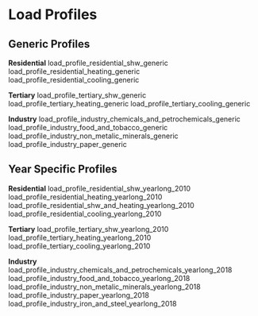 # Load Profiles

## Generic Profiles

**Residential**
load_profile_residential_shw_generic 
load_profile_residential_heating_generic 
load_profile_residential_cooling_generic

**Tertiary**
load_profile_tertiary_shw_generic 
load_profile_tertiary_heating_generic 
load_profile_tertiary_cooling_generic 

**Industry**
load_profile_industry_chemicals_and_petrochemicals_generic 
load_profile_industry_food_and_tobacco_generic 
load_profile_industry_non_metalic_minerals_generic 
load_profile_industry_paper_generic 



## Year Specific Profiles
**Residential**
load_profile_residential_shw_yearlong_2010 
load_profile_residential_heating_yearlong_2010 
load_profile_residential_shw_and_heating_yearlong_2010 
load_profile_residential_cooling_yearlong_2010 

**Tertiary**
load_profile_tertiary_shw_yearlong_2010 
load_profile_tertiary_heating_yearlong_2010 
load_profile_tertiary_cooling_yearlong_2010

**Industry**
load_profile_industry_chemicals_and_petrochemicals_yearlong_2018 
load_profile_industry_food_and_tobacco_yearlong_2018 
load_profile_industry_non_metalic_minerals_yearlong_2018 
load_profile_industry_paper_yearlong_2018 
load_profile_industry_iron_and_steel_yearlong_2018 
